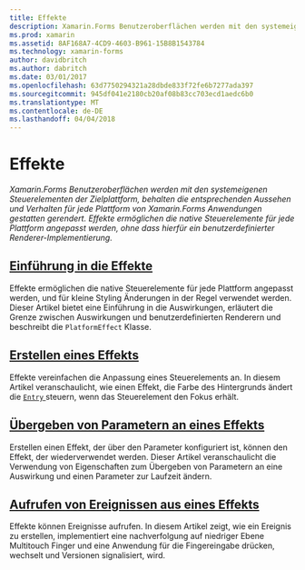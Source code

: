 ```yaml
---
title: Effekte
description: Xamarin.Forms Benutzeroberflächen werden mit den systemeigenen Steuerelementen der Zielplattform, behalten die entsprechenden Aussehen und Verhalten für jede Plattform von Xamarin.Forms Anwendungen gestatten gerendert. Effekte ermöglichen die native Steuerelemente für jede Plattform angepasst werden, ohne dass hierfür ein benutzerdefinierter Renderer-Implementierung.
ms.prod: xamarin
ms.assetid: 8AF168A7-4CD9-4603-B961-15B8B1543784
ms.technology: xamarin-forms
author: davidbritch
ms.author: dabritch
ms.date: 03/01/2017
ms.openlocfilehash: 63d7750294321a28dbde833f72fe6b7277ada397
ms.sourcegitcommit: 945df041e2180cb20af08b83cc703ecd1aedc6b0
ms.translationtype: MT
ms.contentlocale: de-DE
ms.lasthandoff: 04/04/2018
---
```

# <a name="effects"></a>Effekte

_Xamarin.Forms Benutzeroberflächen werden mit den systemeigenen Steuerelementen der Zielplattform, behalten die entsprechenden Aussehen und Verhalten für jede Plattform von Xamarin.Forms Anwendungen gestatten gerendert. Effekte ermöglichen die native Steuerelemente für jede Plattform angepasst werden, ohne dass hierfür ein benutzerdefinierter Renderer-Implementierung._

## <a name="introduction-to-effectsintroductionmd"></a>[Einführung in die Effekte](introduction.md)

Effekte ermöglichen die native Steuerelemente für jede Plattform angepasst werden, und für kleine Styling Änderungen in der Regel verwendet werden. Dieser Artikel bietet eine Einführung in die Auswirkungen, erläutert die Grenze zwischen Auswirkungen und benutzerdefinierten Renderern und beschreibt die `PlatformEffect` Klasse.

## <a name="creating-an-effectcreatingmd"></a>[Erstellen eines Effekts](creating.md)

Effekte vereinfachen die Anpassung eines Steuerelements an. In diesem Artikel veranschaulicht, wie einen Effekt, die Farbe des Hintergrunds ändert die [ `Entry` ](https://developer.xamarin.com/api/type/Xamarin.Forms.Entry/) steuern, wenn das Steuerelement den Fokus erhält.

## <a name="passing-parameters-to-an-effectpassing-parametersindexmd"></a>[Übergeben von Parametern an eines Effekts](passing-parameters/index.md)

Erstellen einen Effekt, der über den Parameter konfiguriert ist, können den Effekt, der wiederverwendet werden. Dieser Artikel veranschaulicht die Verwendung von Eigenschaften zum Übergeben von Parametern an eine Auswirkung und einen Parameter zur Laufzeit ändern.

## <a name="invoking-events-from-an-effecttouch-trackingmd"></a>[Aufrufen von Ereignissen aus eines Effekts](touch-tracking.md)

Effekte können Ereignisse aufrufen. In diesem Artikel zeigt, wie ein Ereignis zu erstellen, implementiert eine nachverfolgung auf niedriger Ebene Multitouch Finger und eine Anwendung für die Fingereingabe drücken, wechselt und Versionen signalisiert, wird.